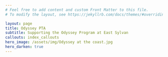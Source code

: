 ```yaml
---
# Feel free to add content and custom Front Matter to this file.
# To modify the layout, see https://jekyllrb.com/docs/themes/#overriding-theme-defaults

layout: page
title: Odyssey PTA
subtitle: Supporting the Odyssey Program at East Sylvan
callouts: index_callouts
hero_image: /assets/img/Odyssey at the coast.jpg
hero_darken: true
---
```

